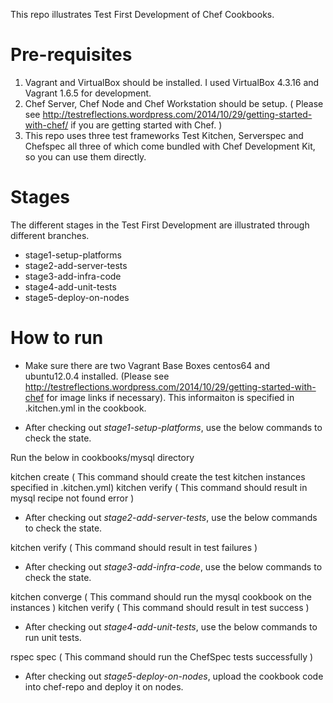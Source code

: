 This repo illustrates Test First Development of Chef Cookbooks.

Pre-requisites
==============

1. Vagrant and VirtualBox should be installed. I used VirtualBox 4.3.16 and Vagrant 1.6.5 for development.
2. Chef Server, Chef Node and Chef Workstation should be setup. ( Please see http://testreflections.wordpress.com/2014/10/29/getting-started-with-chef/ if you are getting started with Chef. )
3. This repo uses three test frameworks Test Kitchen, Serverspec and Chefspec all three of which come bundled with Chef Development Kit, so you can use them directly.

Stages
======

The different stages in the Test First Development are illustrated through different branches.

* stage1-setup-platforms
* stage2-add-server-tests
* stage3-add-infra-code
* stage4-add-unit-tests
* stage5-deploy-on-nodes

How to run
==========

* Make sure there are two Vagrant Base Boxes centos64 and ubuntu12.0.4 installed. (Please see http://testreflections.wordpress.com/2014/10/29/getting-started-with-chef for image links if necessary). This informaiton is specified in .kitchen.yml in the cookbook.

* After checking out *stage1-setup-platforms*, use the below commands to check the state.

Run the below in cookbooks/mysql directory

kitchen create ( This command should create the test kitchen instances specified in .kitchen.yml)
kitchen verify ( This command should result in mysql recipe not found error )

* After checking out *stage2-add-server-tests*, use the below commands to check the state.

kitchen verify ( This command should result in test failures )

* After checking out *stage3-add-infra-code*, use the below commands to check the state.

kitchen converge ( This command should run the mysql cookbook on the instances )
kitchen verify ( This command should result in test success )

* After checking out *stage4-add-unit-tests*, use the below commands to run unit tests.

rspec spec ( This command should run the ChefSpec tests successfully )

* After checking out *stage5-deploy-on-nodes*, upload the cookbook code into chef-repo and deploy it on nodes.
